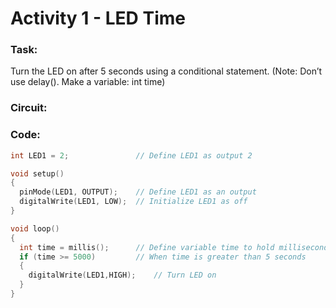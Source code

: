 # Activity 1 - LED Time

### Task:
Turn the LED on after 5 seconds using a conditional statement. (Note: Don’t use delay(). Make a variable: int time)

### Circuit:

### Code: 

```c++
int LED1 = 2;				// Define LED1 as output 2

void setup()
{
  pinMode(LED1, OUTPUT);	// Define LED1 as an output
  digitalWrite(LED1, LOW);	// Initialize LED1 as off
}

void loop()
{
  int time = millis();		// Define variable time to hold milliseconds elapsed
  if (time >= 5000)			// When time is greater than 5 seconds
  {
    digitalWrite(LED1,HIGH);	// Turn LED on
  }
}
```
